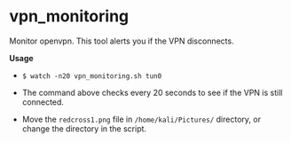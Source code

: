 # vpn_monitoring

Monitor openvpn. This tool alerts you if the VPN disconnects.

**Usage**

- ```$ watch -n20 vpn_monitoring.sh tun0```

- The command above checks every 20 seconds to see if the VPN is still connected.

- Move the ```redcross1.png``` file in ```/home/kali/Pictures/``` directory, or change the directory in the script.
